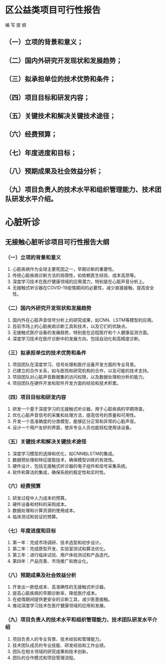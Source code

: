 # 区公益类项目可行性报告


编  写  提  纲

## （一）立项的背景和意义；

## （二）国内外研究开发现状和发展趋势；

## （三）拟承担单位的技术优势和条件；

## （四）项目目标和研发内容；

## （五）关键技术和解决关键技术途径；

## （六）经费预算；

## （七）年度进度和目标；

## （八）预期成果及社会效益分析；

## （九）项目负责人的技术水平和组织管理能力、技术团队研发水平介绍。



# 心脏听诊
## 无接触心脏听诊项目可行性报告大纲

### （一）立项的背景和意义
1. 心脏疾病作为全球主要死因之一，早期诊断的重要性。
2. 传统心脏疾病诊断方法的局限性，如依赖医生经验、成本高昂等。
3. 深度学习技术在医疗健康领域的应用潜力，特别是在心脏声音分析上。
4. 无接触式听诊器在COVID-19疫情期间的必要性，减少直接接触，提高安全性。

### （二）国内外研究开发现状和发展趋势
1. 国内外在心脏声音信号分析上的研究成果，如CNN、LSTM等模型的应用。
2. 目前市场上的心脏疾病诊断工具和技术，以及它们的优缺点。
3. 无接触式医疗设备的发展趋势，特别是在远程医疗和个人健康监测方面。
4. 深度学习技术在医疗诊断中的发展方向，包括自动化和高精度诊断。

### （三）拟承担单位的技术优势和条件
1. 项目团队在深度学习、信号处理和医疗设备开发方面的专业背景。
2. 已建立的合作关系，如与医院和研究机构的合作，以及可能的技术支持。
3. 项目团队对心脏声音数据集的访问权限，以及数据处理和分析的能力。
4. 项目团队在硬件开发和软件开发方面的经验和技术积累。

### （四）项目目标和研发内容
1. 研发一个基于深度学习的无接触式听诊器，用于心脏疾病的早期筛查。
2. 优化心脏声音信号的采集和处理方法，提高信号的质量和可用性。
3. 开发一个高准确度的分类模型，能够区分正常和异常的心脏声音。
4. 设计一个用户友好的界面，使非专业人员也能轻松使用该设备。

### （五）关键技术和解决关键技术途径
1. 深度学习模型的选择和优化，如CNN和LSTM的集成。
2. 数据预处理和特征提取技术，确保模型训练的有效性。
3. 硬件设计，包括无接触式听诊器的电子组件和信号采集系统。
4. 软件和算法的集成，确保系统的稳定性和实时性。

### （六）经费预算
1. 研发过程中人力成本的预算。
2. 硬件设备和材料的采购成本。
3. 数据处理和计算资源的使用成本。
4. 临床测试和验证的预算。

### （七）年度进度和目标
1. 第一年：完成市场调研、技术选型和初步设计。
2. 第二年：完成原型开发、实验室测试和算法优化。
3. 第三年：进行临床试验、用户体验测试和产品迭代。
4. 第四年：产品完善、市场推广和商业化。

### （八）预期成果及社会效益分析
1. 开发出一款低成本、高准确性的无接触式听诊器。
2. 提高心脏疾病的早期诊断率，降低医疗成本。
3. 在疫情期间提供更安全的诊断工具，减少医患接触。
4. 推动深度学习技术在医疗健康领域的应用和发展。

### （九）项目负责人的技术水平和组织管理能力、技术团队研发水平介绍
1. 项目负责人的专业背景、技术经验和管理能力。
2. 技术团队成员的专业技能、研发经验和工作业绩。
3. 团队在相关领域的研究成果和技术创新。
4. 团队的合作模式和项目管理流程。


